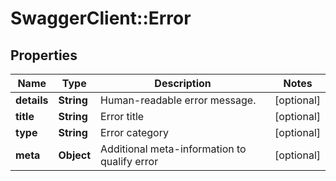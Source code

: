 # SwaggerClient::Error

## Properties
Name | Type | Description | Notes
------------ | ------------- | ------------- | -------------
**details** | **String** | Human-readable error message. | [optional] 
**title** | **String** | Error title | [optional] 
**type** | **String** | Error category | [optional] 
**meta** | **Object** | Additional meta-information to qualify error | [optional] 


